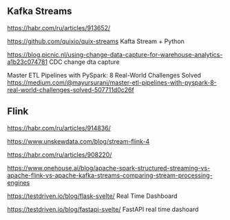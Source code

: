 ## Kafka Streams

https://habr.com/ru/articles/913652/

https://github.com/quixio/quix-streams Kafta Stream  + Python

https://blog.picnic.nl/using-change-data-capture-for-warehouse-analytics-a1b23c074781 CDC change dta capture

Master ETL Pipelines with PySpark: 8 Real-World Challenges Solved
https://medium.com/@mayursurani/master-etl-pipelines-with-pyspark-8-real-world-challenges-solved-507711d0c26f

## Flink

https://habr.com/ru/articles/914836/

https://www.unskewdata.com/blog/stream-flink-4

https://habr.com/ru/articles/908220/

https://www.onehouse.ai/blog/apache-spark-structured-streaming-vs-apache-flink-vs-apache-kafka-streams-comparing-stream-processing-engines 





https://testdriven.io/blog/flask-svelte/ Real Time Dashboard

https://testdriven.io/blog/fastapi-svelte/ FastAPI real time dashoard 

